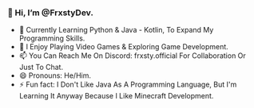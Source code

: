 ### 👋 Hi, I’m @FrxstyDev.

- 🌱 Currently Learning Python & Java - Kotlin, To Expand My Programming Skills.
- 👀 I Enjoy Playing Video Games & Exploring Game Development.
- 📫 You Can Reach Me On Discord: frxsty.official For Collaboration Or Just To Chat.
- 😄 Pronouns: He/Him.
- ⚡ Fun fact: I Don't Like Java As A Programming Language, But I'm Learning It Anyway Because I Like Minecraft Development.
